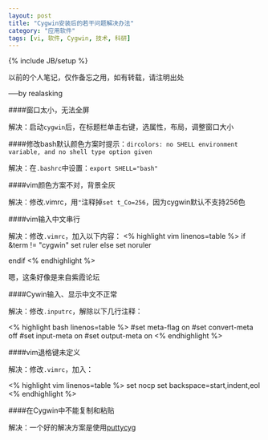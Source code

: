 ```yaml
---
layout: post
title: "Cygwin安装后的若干问题解决办法"
category: "应用软件"
tags: [vi, 软件, Cygwin, 技术, 科研]
---
```

{% include JB/setup %}

以前的个人笔记，仅作备忘之用，如有转载，请注明出处

──by realasking

####窗口太小，无法全屏

解决：启动`cygwin`后，在标题栏单击右键，选属性，布局，调整窗口大小
 

####修改bash默认颜色方案时提示：`dircolors: no SHELL environment variable, and no shell type option given`

解决：在`.bashrc`中设置：`export SHELL="bash"`

####vim颜色方案不对，背景全灰

解决：修改.vimrc，用`"`注释掉`set t_Co=256`，因为cygwin默认不支持256色

####vim输入中文串行

解决：修改`.vimrc`，加入以下内容：
<% highlight vim linenos=table  %>
   if &term != "cygwin"
   set ruler
   else
   set noruler

   endif
<% endhighlight %>

嗯，这条好像是来自紫霞论坛

####Cywin输入、显示中文不正常

解决：修改`.inputrc`，解除以下几行注释：

<% highlight bash linenos=table  %>
    #set meta-flag on
    #set convert-meta off
    #set input-meta on
    #set output-meta on
<% endhighlight %>

####vim退格键未定义

解决：修改`.vimrc`，加入：

<% highlight vim linenos=table  %>
    set nocp
    set backspace=start,indent,eol
<% endhighlight %>
      
####在Cygwin中不能复制和粘贴

解决：一个好的解决方案是使用[puttycyg](http://code.google.com/p/puttycyg)

